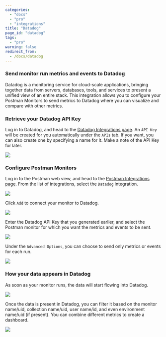 ```yaml
---
categories:
  - "docs"
  - "pro"
  - "integrations"
title: "Datadog"
page_id: "datadog"
tags: 
  - "pro"
warning: false
redirect_from:
  - /docs/datadog
---
```


### Send monitor run metrics and events to Datadog

Datadog is a monitoring service for cloud-scale applications, bringing together data from servers, databases, tools, and services to present a unified view of an entire stack. This integration allows you to configure your Postman Monitors to send metrics to Datadog where you can visualize and compare with other metrics.

### Retrieve your Datadog API Key

Log in to Datadog, and head to the [Datadog Integrations page](https://app.datadoghq.com/account/settings#api). An `API Key` will be created for you automatically under the `APIs` tab. If you want, you can also create one by specifying a name for it. Make a note of the API Key for later.

![](https://s3.amazonaws.com/postman-static-getpostman-com/postman-docs/58830948.png)

### Configure Postman Monitors

Log in to the Postman web view, and head to the [Postman Integrations page](https://app.getpostman.com/dashboard/integrations). From the list of integrations, select the `Datadog` integration.

![](https://s3.amazonaws.com/postman-static-getpostman-com/postman-docs/58831030.png)

Click `Add` to connect your monitor to Datadog.

![](https://s3.amazonaws.com/postman-static-getpostman-com/postman-docs/58831091.png)

Enter the Datadog API Key that you generated earlier, and select the Postman monitor for which you want the metrics and events to be sent.

![](https://s3.amazonaws.com/postman-static-getpostman-com/postman-docs/58831130.png)

Under the `Advanced Options`, you can choose to send only metrics or events for each run.

![](https://s3.amazonaws.com/postman-static-getpostman-com/postman-docs/58831195.png)

### How your data appears in Datadog

As soon as your monitor runs, the data will start flowing into Datadog. 

![](https://s3.amazonaws.com/postman-static-getpostman-com/postman-docs/58831748.png)

Once the data is present in Datadog, you can filter it based on the monitor name/uid, collection name/uid, user name/id, and even environment name/uid (if present). You can combine different metrics to create a dashboard.

![](https://s3.amazonaws.com/postman-static-getpostman-com/postman-docs/58831776.png)
